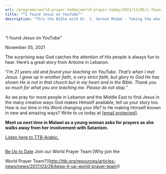 ```yaml
---
url: /programs/world-prayer-today/world-prayer-today/2021/11/05/i-found-jesus-on-youtube
title: "“I found Jesus on YouTube”"
description: "Thru the Bible with Dr. J. Vernon McGee - Taking the whole Word to the whole world"
---
```







## 
 “I found Jesus on YouTube”


November 05, 2021




The surprising way God catches the attention of His people is always fun to hear. Here’s a great story from Antoine in Lebanon. 

“*I’m 21 years old and found your teaching on YouTube. That’s when I met Jesus. I grew up in another faith, a very strict faith, but glory to God He has shown He is not in that church but in my heart and in the Bible. Thank you so much for what you are teaching me. Please do not stop.”* 

As we pray for more people in Lebanon and the Middle East to find Jesus in the many creative ways God makes Himself available, tell us your story too. How is our time in His Word changing your life? Is He making Himself known in new and amazing ways? Write to us today at [[email protected]](/cdn-cgi/l/email-protection#f2b09b909e97b08781b2a6a6b0dc9d8095).

**Meet us next time in Malawi as a young woman asks for prayers as she walks away from her involvement with Satanism.**

[Listen here to TTB-Arabic.](https://ttb.twr.org/home/day,0441/language,ARB)







## 




[Be Up to Date](http://feeds.feedburner.com/WorldPrayerToday "World Prayer Today RSS Feed")
Join our World Prayer Team
[Why join the  

World Prayer Team?](http://ttb.org/resources/articles-news/news/2017/03/26/keep-it-up-world-prayer-team!)




